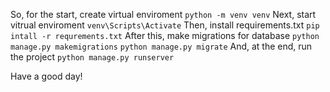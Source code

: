 So, for the start, create virtual enviroment
```python -m venv venv```
Next, start vitrual enviroment
```venv\Scripts\Activate```
Then, install requirements.txt
```pip intall -r requrements.txt```
After this, make migrations for database
```python manage.py makemigrations```
```python manage.py migrate```
And, at the end, run the project
```python manage.py runserver```

Have a good day!
